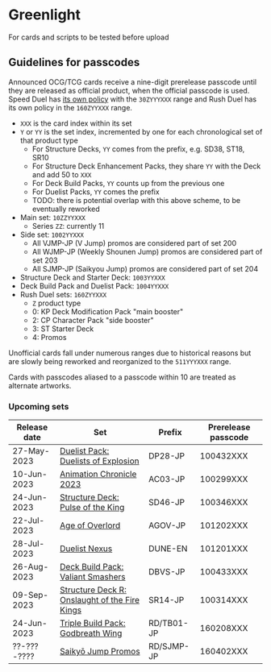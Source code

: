 # Greenlight
For cards and scripts to be tested before upload


## Guidelines for passcodes

Announced OCG/TCG cards receive a nine-digit prerelease passcode until they are
released as official product, when the official passcode is used. Speed Duel has
[its own policy](https://github.com/ProjectIgnis/CardScripts/wiki/Skill-Documentation#cdb-handling)
with the `30ZYYYXXX` range and Rush Duel has its own policy in the `160ZYYXXX` range.

- `XXX` is the card index within its set
- `Y` or `YY` is the set index, incremented by one for each chronological set of that product type
	- For Structure Decks, `YY` comes from the prefix, e.g. SD38, ST18, SR10
	- For Structure Deck Enhancement Packs, they share `YY` with the Deck and add 50 to `XXX`
	- For Deck Build Packs, `YY` counts up from the previous one
	- For Duelist Packs, `YY` comes the prefix
	- TODO: there is potential overlap with this above scheme, to be eventually reworked
- Main set: `10ZZYYXXX`
	- Series `ZZ`: currently 11
- Side set: `1002YYXXX`
	- All VJMP-JP (V Jump) promos are considered part of set 200
	- All WJMP-JP (Weekly Shounen Jump) promos are considered part of set 203
	- All SJMP-JP (Saikyou Jump) promos are considered part of set 204
- Structure Deck and Starter Deck: `1003YYXXX`
- Deck Build Pack and Duelist Pack: `1004YYXXX`
- Rush Duel sets: `160ZYYXXX`
	- `Z` product type
	- 0: KP Deck Modification Pack "main booster"
	- 2: CP Character Pack "side booster"
	- 3: ST Starter Deck
	- 4: Promos

Unofficial cards fall under numerous ranges due to historical reasons but are
slowly being reworked and reorganized to the `511YYYXXX` range.

Cards with passcodes aliased to a passcode within 10 are treated as alternate
artworks.

### Upcoming sets

Release date | Set | Prefix | Prerelease passcode
--- | --- | --- | ---
27-May-2023 | [Duelist Pack: Duelists of Explosion][DP28]                              | DP28-JP    | 100432XXX
10-Jun-2023 | [Animation Chronicle 2023][AC03]                                         | AC03-JP    | 100299XXX
24-Jun-2023 | [Structure Deck: Pulse of the King][SD46]                                | SD46-JP    | 100346XXX
22-Jul-2023 | [Age of Overlord][AGOV]                                                  | AGOV-JP    | 101202XXX
28-Jul-2023 | [Duelist Nexus][DUNE]                                                    | DUNE-EN    | 101201XXX
26-Aug-2023 | [Deck Build Pack: Valiant Smashers][DBVS]                                | DBVS-JP    | 100433XXX
09-Sep-2023 | [Structure Deck R: Onslaught of the Fire Kings][SR14]                    | SR14-JP    | 100314XXX
24-Jun-2023 | [Triple Build Pack: Godbreath Wing][RD/TB01]                             | RD/TB01-JP | 160208XXX
??-???-???? | [Saikyō Jump Promos][RD/SJMP]                                            | RD/SJMP-JP | 160402XXX

[DP28]: https://yugipedia.com/wiki/Duelist_Pack:_Duelists_of_Explosion
[AC03]: https://yugipedia.com/wiki/Animation_Chronicle_2023
[SD46]: https://yugipedia.com/wiki/Structure_Deck:_Pulse_of_the_King
[AGOV]: https://yugipedia.com/wiki/Age_of_Overlord
[DUNE]: https://yugipedia.com/wiki/Duelist_Nexus
[DBVS]: https://yugipedia.com/wiki/Deck_Build_Pack:_Valiant_Smashers
[SR14]: https://yugipedia.com/wiki/Structure_Deck_R:_Onslaught_of_the_Fire_Kings
[RD/TB01]: https://yugipedia.com/wiki/Triple_Build_Pack:_Godbreath_Wing
[RD/SJMP]: https://yugipedia.com/wiki/Saikyō_Jump_promotional_cards
